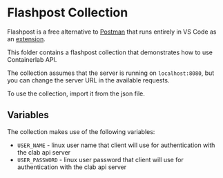# Flashpost Collection

Flashpost is a free alternative to [Postman](https://www.postman.com/) that runs entirely in VS Code as an [extension](https://marketplace.visualstudio.com/items?itemName=VASubasRaj.flashpost).

This folder contains a flashpost collection that demonstrates how to use Containerlab API.

The collection assumes that the server is running on `localhost:8080`, but you can change the server URL in the available requests.

To use the collection, import it from the json file.

## Variables

The collection makes use of the following variables:

* `USER_NAME` - linux user name that client will use for authentication with the clab api server
* `USER_PASSWORD` - linux user password that client will use for authentication with the clab api server
